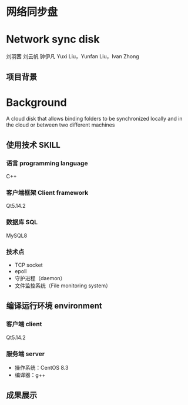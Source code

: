 # 网络同步盘
# Network sync disk
刘羽茜 刘云帆 钟伊凡
Yuxi Liu，Yunfan Liu，Ivan Zhong



## 项目背景
# Background
A cloud disk that allows binding folders to be synchronized locally and in the cloud or between two different machines




## 使用技术 SKILL

### 语言 programming language

C++

### 客户端框架 Client framework

Qt5.14.2

### 数据库 SQL

MySQL8

### 技术点

- TCP socket
- epoll
- 守护进程（daemon）
- 文件监控系统（File monitoring system）



## 编译运行环境 environment

### 客户端 client

Qt5.14.2



### 服务端 server

- 操作系统：CentOS 8.3
- 编译器：g++



## 成果展示

